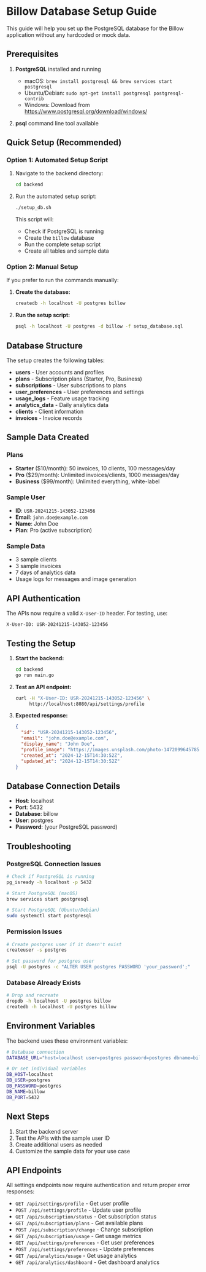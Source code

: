# Billow Database Setup Guide

This guide will help you set up the PostgreSQL database for the Billow application without any hardcoded or mock data.

## Prerequisites

1. **PostgreSQL** installed and running
   - macOS: `brew install postgresql && brew services start postgresql`
   - Ubuntu/Debian: `sudo apt-get install postgresql postgresql-contrib`
   - Windows: Download from https://www.postgresql.org/download/windows/

2. **psql** command line tool available

## Quick Setup (Recommended)

### Option 1: Automated Setup Script

1. Navigate to the backend directory:
   ```bash
   cd backend
   ```

2. Run the automated setup script:
   ```bash
   ./setup_db.sh
   ```

   This script will:
   - Check if PostgreSQL is running
   - Create the `billow` database
   - Run the complete setup script
   - Create all tables and sample data

### Option 2: Manual Setup

If you prefer to run the commands manually:

1. **Create the database:**
   ```bash
   createdb -h localhost -U postgres billow
   ```

2. **Run the setup script:**
   ```bash
   psql -h localhost -U postgres -d billow -f setup_database.sql
   ```

## Database Structure

The setup creates the following tables:

- **users** - User accounts and profiles
- **plans** - Subscription plans (Starter, Pro, Business)
- **subscriptions** - User subscriptions to plans
- **user_preferences** - User preferences and settings
- **usage_logs** - Feature usage tracking
- **analytics_data** - Daily analytics data
- **clients** - Client information
- **invoices** - Invoice records

## Sample Data Created

### Plans
- **Starter** ($10/month): 50 invoices, 10 clients, 100 messages/day
- **Pro** ($29/month): Unlimited invoices/clients, 1000 messages/day
- **Business** ($99/month): Unlimited everything, white-label

### Sample User
- **ID**: `USR-20241215-143052-123456`
- **Email**: `john.doe@example.com`
- **Name**: John Doe
- **Plan**: Pro (active subscription)

### Sample Data
- 3 sample clients
- 3 sample invoices
- 7 days of analytics data
- Usage logs for messages and image generation

## API Authentication

The APIs now require a valid `X-User-ID` header. For testing, use:
```
X-User-ID: USR-20241215-143052-123456
```

## Testing the Setup

1. **Start the backend:**
   ```bash
   cd backend
   go run main.go
   ```

2. **Test an API endpoint:**
   ```bash
   curl -H "X-User-ID: USR-20241215-143052-123456" \
        http://localhost:8080/api/settings/profile
   ```

3. **Expected response:**
   ```json
   {
     "id": "USR-20241215-143052-123456",
     "email": "john.doe@example.com",
     "display_name": "John Doe",
     "profile_image": "https://images.unsplash.com/photo-1472099645785-5658abf4ff4e?w=150&h=150&fit=crop&crop=face",
     "created_at": "2024-12-15T14:30:52Z",
     "updated_at": "2024-12-15T14:30:52Z"
   }
   ```

## Database Connection Details

- **Host**: localhost
- **Port**: 5432
- **Database**: billow
- **User**: postgres
- **Password**: (your PostgreSQL password)

## Troubleshooting

### PostgreSQL Connection Issues
```bash
# Check if PostgreSQL is running
pg_isready -h localhost -p 5432

# Start PostgreSQL (macOS)
brew services start postgresql

# Start PostgreSQL (Ubuntu/Debian)
sudo systemctl start postgresql
```

### Permission Issues
```bash
# Create postgres user if it doesn't exist
createuser -s postgres

# Set password for postgres user
psql -U postgres -c "ALTER USER postgres PASSWORD 'your_password';"
```

### Database Already Exists
```bash
# Drop and recreate
dropdb -h localhost -U postgres billow
createdb -h localhost -U postgres billow
```

## Environment Variables

The backend uses these environment variables:

```bash
# Database connection
DATABASE_URL="host=localhost user=postgres password=postgres dbname=billow port=5432 sslmode=disable"

# Or set individual variables
DB_HOST=localhost
DB_USER=postgres
DB_PASSWORD=postgres
DB_NAME=billow
DB_PORT=5432
```

## Next Steps

1. Start the backend server
2. Test the APIs with the sample user ID
3. Create additional users as needed
4. Customize the sample data for your use case

## API Endpoints

All settings endpoints now require authentication and return proper error responses:

- `GET /api/settings/profile` - Get user profile
- `POST /api/settings/profile` - Update user profile
- `GET /api/subscription/status` - Get subscription status
- `GET /api/subscription/plans` - Get available plans
- `POST /api/subscription/change` - Change subscription
- `GET /api/subscription/usage` - Get usage metrics
- `GET /api/settings/preferences` - Get user preferences
- `POST /api/settings/preferences` - Update preferences
- `GET /api/analytics/usage` - Get usage analytics
- `GET /api/analytics/dashboard` - Get dashboard analytics 